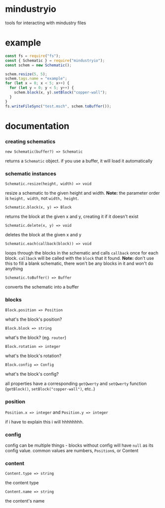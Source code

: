 # mindustryio

tools for interacting with mindustry files

# example

```js
const fs = require("fs");
const { Schematic } = require("mindustryio");
const schem = new Schematic();

schem.resize(5, 5);
schem.tags.name = "example";
for (let x = 0; x < 5; x++) {
  for (let y = 0; y < 5; y++) {
    schem.block(x, y).setBlock("copper-wall");
  }
}
fs.writeFileSync("test.msch", schem.toBuffer());
```

# documentation

### creating schematics

`new Schematic(buffer?) => Schematic`

returns a `Schematic` object.
if you use a buffer, it will load it automatically

### schematic instances

`Schematic.resize(height, width) => void`

resize a schematic to the given height and width.
**Note:** the parameter order is `height, width`,
not `width, height`.

`Schematic.block(x, y) => Block`

returns the block at the given x and y, creating
it if it doesn't exist

`Schematic.delete(x, y) => void`

deletes the block at the given x and y

`Schematic.each(callback(block)) => void`

loops through the blocks in the schematic and calls
`callback` once for each block. `callback` will
be called with the `block` that it found. **Note:**
 don't use this to fill a blank schematic, there
won't be any blocks in it and won't do anything

`Schematic.toBuffer() => Buffer`

converts the schematic into a buffer

### blocks

`Block.position => Position`

what's the block's position?

`Block.block => string`

what's the block? (eg. `router`)

`Block.rotation => integer`

what's the block's rotation?

`Block.config => Config`

what's the block's config?

all properties have a corresponding `getQwerty`
and `setQwerty` function (`getBlock()`, 
`setBlock("copper-wall")`, etc..)

### position

`Position.x => integer` and `Position.y => integer`

if i have to explain this i will hhhhhhhh.

### config

config can be multiple things - blocks without
config will have `null` as its config value. 
common values are numbers, `Position`s, or 
Content

### content

`Content.type => string`

the content type

`Content.name => string`

the content's name

